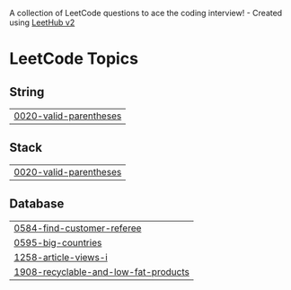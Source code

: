 A collection of LeetCode questions to ace the coding interview! - Created using [LeetHub v2](https://github.com/arunbhardwaj/LeetHub-2.0)
<!---LeetCode Topics Start-->
# LeetCode Topics
## String
|  |
| ------- |
| [0020-valid-parentheses](https://github.com/Remanth8/leetcode/tree/master/0020-valid-parentheses) |
## Stack
|  |
| ------- |
| [0020-valid-parentheses](https://github.com/Remanth8/leetcode/tree/master/0020-valid-parentheses) |
## Database
|  |
| ------- |
| [0584-find-customer-referee](https://github.com/Remanth8/leetcode/tree/master/0584-find-customer-referee) |
| [0595-big-countries](https://github.com/Remanth8/leetcode/tree/master/0595-big-countries) |
| [1258-article-views-i](https://github.com/Remanth8/leetcode/tree/master/1258-article-views-i) |
| [1908-recyclable-and-low-fat-products](https://github.com/Remanth8/leetcode/tree/master/1908-recyclable-and-low-fat-products) |
<!---LeetCode Topics End-->